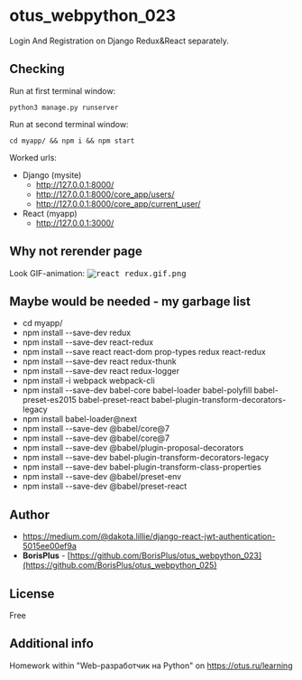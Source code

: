 # otus_webpython_023

Login And Registration on Django  Redux&React separately.


## Checking


Run at first terminal window:
```
python3 manage.py runserver
```

Run at second terminal window:

```
cd myapp/ && npm i && npm start
```

Worked urls:
* Django (mysite)
  * http://127.0.0.1:8000/
  * http://127.0.0.1:8000/core_app/users/
  * http://127.0.0.1:8000/core_app/current_user/
* React (myapp)
  * http://127.0.0.1:3000/

## Why not rerender page


Look GIF-animation:
<kbd>![react_redux.gif.png](README.files/img/screencasts/react_redux.gif.gif)</kbd>

## Maybe would be needed - my garbage list

 * cd myapp/
 * npm install --save-dev redux
 * npm install --save-dev react-redux
 * npm install --save react react-dom prop-types redux react-redux
 * npm install --save-dev react redux-thunk
 * npm install --save-dev react redux-logger
 * npm install -i webpack webpack-cli
 * npm install --save-dev babel-core babel-loader babel-polyfill babel-preset-es2015 babel-preset-react babel-plugin-transform-decorators-legacy 
 * npm install babel-loader@next
 * npm install --save-dev @babel/core@7
 * npm install --save-dev @babel/core@7
 * npm install --save-dev @babel/plugin-proposal-decorators
 * npm install --save-dev babel-plugin-transform-decorators-legacy
 * npm install --save-dev babel-plugin-transform-class-properties
 * npm install --save-dev @babel/preset-env
 * npm install --save-dev @babel/preset-react
 
## Author

* https://medium.com/@dakota.lillie/django-react-jwt-authentication-5015ee00ef9a
* **BorisPlus** - [https://github.com/BorisPlus/otus_webpython_023](https://github.com/BorisPlus/otus_webpython_025)

## License

Free

## Additional info

Homework within "Web-разработчик на Python" on https://otus.ru/learning
